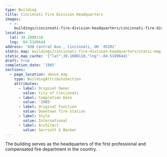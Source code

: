 ```yaml
---
type: Building
title: Cincinnati Fire Division Headquarters
images:
  - >-
    buildings/cincinnati-fire-division-headquarters/cincinnati-fire-division-headquarters-0_xu6ut7
location:
  lat: 39.1000118
  lng: -84.5189644
address: '430 Central Ave., Cincinnati, OH  45202'
static_map: buildings/cincinnati-fire-division-headquarters/static-map_vj69hi
static_map_cache: '{"lat":39.1000118,"lng":-84.5189644}'
draft: true
completion_date: '1965'
sections:
  - page_location: above_map
    type: BuildingAttributeSection
    attributes:
      - label: Original Owner
        value: City of Cincinnati
      - label: Completion Date
        value: '1965'
      - label: Original Function
        value: Downtown fire station
      - label: Style
        value: International
      - label: Architect
        value: Garriott & Becker
---
```


The building serves as the headquarters of the first professional and compensated fire department in the country.
